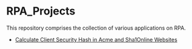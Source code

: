 # RPA_Projects
This repository comprises the collection of various applications on RPA.
- [Calculate Client Security Hash in Acme and Sha1Online Websites](https://github.com/AhmedAbdElFatahMohamed/RPA_Projects/tree/main/Calculate%20Client%20Security%20Hash)
